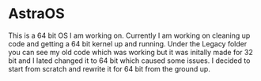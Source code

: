 # AstraOS
This is a 64 bit OS I am working on. Currently I am working on cleaning up code and getting a 64 bit kernel up and running. Under the Legacy folder you can see my old code which was working but it was initally made for 32 bit and I lated changed it to 64 bit which caused some issues. I decided to start from scratch and rewrite it for 64 bit from the ground up.
